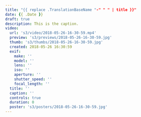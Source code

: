 ```yaml
---
title: "{{ replace .TranslationBaseName "-" " " | title }}"
date: {{ .Date }}
draft: true
description: This is the caption.
video:
  url: 's3/video/2018-05-26-16-30-59.mp4'
  preview: 's3/previews/2018-05-26-16-30-59.jpg'
  thumb: 's3/thumbs/2018-05-26-16-30-59.jpg'
  created: 2018-05-26 16:30:59
  exif:
    make: ''
    model: ''
    lens: ''
    iso: ''
    aperture: ''
    shutter_speed: ''
    focal_length: ''
  title: ''
  caption: ''
  controls: true
  duration: 0
  poster: 's3/posters/2018-05-26-16-30-59.jpg'
---
```

